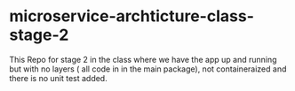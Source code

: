 # microservice-archticture-class-stage-2

This Repo for stage 2 in the class where we have the app up and running but with no layers ( all code in in the main package), not containeraized and there is no unit test added. 
